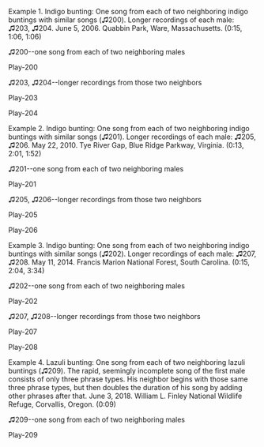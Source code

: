 Example 1. Indigo bunting: One song from each of two neighboring indigo
buntings with similar songs (♫200). Longer recordings of each male:
♫203, ♫204. June 5, 2006. Quabbin Park, Ware, Massachusetts. (0:15,
1:06, 1:06)

♫200--one song from each of two neighboring males

Play-200

♫203, ♫204--longer recordings from those two neighbors

Play-203

Play-204

Example 2. Indigo bunting: One song from each of two neighboring indigo
buntings with similar songs (♫201). Longer recordings of each male:
♫205, ♫206. May 22, 2010. Tye River Gap, Blue Ridge Parkway, Virginia.
(0:13, 2:01, 1:52)

♫201--one song from each of two neighboring males

Play-201

♫205, ♫206--longer recordings from those two neighbors

Play-205

Play-206

Example 3. Indigo bunting: One song from each of two neighboring indigo
buntings with similar songs (♫202). Longer recordings of each male:
♫207, ♫208. May 11, 2014. Francis Marion National Forest, South
Carolina. (0:15, 2:04, 3:34)

♫202--one song from each of two neighboring males

Play-202

♫207, ♫208--longer recordings from those two neighbors

Play-207

Play-208

Example 4. Lazuli bunting: One song from each of two neighboring lazuli
buntings (♫209). The rapid, seemingly incomplete song of the first male
consists of only three phrase types. His neighbor begins with those same
three phrase types, but then doubles the duration of his song by adding
other phrases after that. June 3, 2018. William L. Finley National
Wildlife Refuge, Corvallis, Oregon. (0:09)

♫209--one song from each of two neighboring males

Play-209
